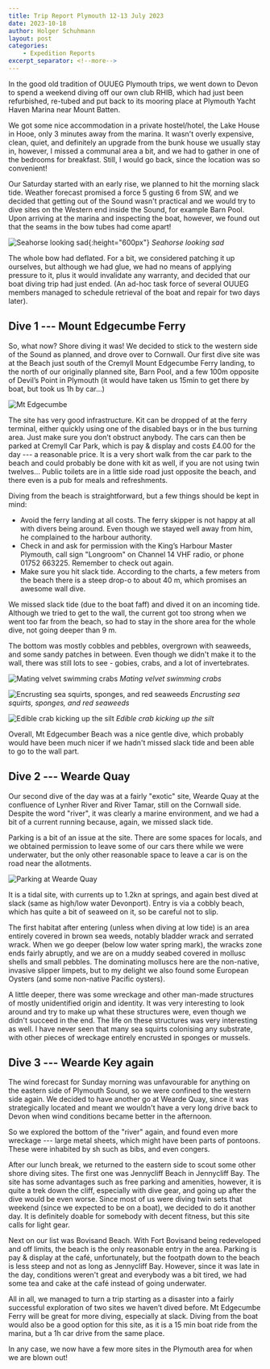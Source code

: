 ```yaml
---
title: Trip Report Plymouth 12-13 July 2023
date: 2023-10-18
author: Holger Schuhmann
layout: post
categories:
    - Expedition Reports
excerpt_separator: <!--more-->
---
```


In the good old tradition of OUUEG Plymouth trips, we went down to Devon to spend a weekend diving off
our own club RHIB, which had just been refurbished, re-tubed and put back to its mooring place at Plymouth
Yacht Haven Marina near Mount Batten.

We got some nice accommodation in a private hostel/hotel, the Lake House in Hooe, only 3 minutes away from
the marina. It wasn't overly expensive, clean, quiet, and definitely an upgrade from the bunk house we usually
stay in, however, I missed a communal area a bit, and we had to gather in one of the bedrooms for breakfast.
Still, I would go back, since the location was so convenient!

Our Saturday started with an early rise, we planned to hit the morning slack tide. Weather forecast promised a
force 5 gusting 6 from SW, and we decided that getting out of the Sound wasn't practical and we would try to
dive sites on the Western end inside the Sound, for example Barn Pool. Upon arriving at the marina and
inspecting the boat, however, we found out that the seams in the bow tubes had come apart!

![Seahorse looking sad](/assets/images/IMG-20230812-WA0002.jpg){:height="600px"}
*Seahorse looking sad*

<!--more-->

The whole bow had deflated. For a bit, we considered patching it up ourselves, but although we had glue, we had
no means of applying pressure to it, plus it would invalidate any warranty, and decided that our boat diving trip
had just ended. (An ad-hoc task force of several OUUEG members managed to schedule retrieval of the boat
and repair for two days later).

## Dive 1 --- Mount Edgecumbe Ferry
So, what now? Shore diving it was! We decided to stick to the western side of
the Sound as planned, and drove over to Cornwall. Our first dive site was at the
Beach just south of the Cremyll Mount Edgecumbe Ferry landing, to the north of
our originally planned site, Barn Pool, and a few 100m opposite of Devil’s
Point in Plymouth (it would have taken us 15min to get there by boat, but took
us 1h by car…)

![Mt Edgecumbe](/assets/images/MtEdgecumbe.jpg)

The site has very good infrastructure. Kit can be dropped of at the ferry terminal, either quickly using one of
the disabled bays or in the bus turning area. Just make sure you don’t obstruct anybody. The cars can then be
parked at Cremyll Car Park, which is pay & display and costs £4.00 for the day --- a reasonable price. It is a very
short walk from the car park to the beach and could probably be done with kit as well, if you are not using twin
twelves… Public toilets are in a little side road just opposite the beach, and there even is a pub for meals and
refreshments.

Diving from the beach is straightforward, but a few things should be kept in mind:
- Avoid the ferry landing at all costs. The ferry skipper is not happy at all with divers being around. Even
  though we stayed well away from him, he complained to the harbour authority.
- Check in and ask for permission with the King’s Harbour Master Plymouth, call sign "Longroom" on
  Channel 14 VHF radio, or phone 01752 663225. Remember to check out again.
- Make sure you hit slack tide. According to the charts, a few meters from the beach there is a steep drop-o to
  about 40 m, which promises an awesome wall dive.

We missed slack tide (due to the boat faff) and dived it on an incoming tide. Although we tried to get to the wall, the
current got too strong when we went too far from the beach, so had to stay in the shore area for the whole dive, not
going deeper than 9 m.

The bottom was mostly cobbles and pebbles, overgrown with seaweeds, and some sandy patches in between.
Even though we didn't make it to the wall, there was still lots to see - gobies, crabs, and a lot of invertebrates.

![Mating velvet swimming crabs](/assets/images/P1220801b.jpg)
*Mating velvet swimming crabs*

![Encrusting sea squirts, sponges, and red seaweeds](/assets/images/P1220796b.jpg)
*Encrusting sea squirts, sponges, and red seaweeds*

![Edible crab kicking up the silt](/assets/images/P1220781b.jpg)
*Edible crab kicking up the silt*

Overall, Mt Edgecumber Beach was a nice gentle dive, which probably would have been much nicer if we hadn't
missed slack tide and been able to go to the wall part.

## Dive 2 --- Wearde Quay
Our second dive of the day was at a fairly "exotic" site, Wearde Quay at the confluence of Lynher River and River
Tamar, still on the Cornwall side. Despite the word "river", it was clearly a marine environment, and we had a bit
of a current running because, again, we missed slack tide.

Parking is a bit of an issue at the site. There are some spaces for locals, and we obtained permission to leave some
of our cars there while we were underwater, but the only other reasonable space to leave a car is on the road near
the allotments.

![Parking at Wearde Quay](/assets/images/WeardeQuayParking.jpg)

It is a tidal site, with currents up to 1.2kn at springs, and again best dived at slack (same as high/low water
Devonport). Entry is via a cobbly beach, which has quite a bit of seaweed on it, so be careful not to slip.

The first habitat after entering (unless when diving at low tide) is an area entirely covered in brown sea weeds,
notably bladder wrack and serrated wrack. When we go deeper (below low water spring mark), the wracks zone
ends fairly abruptly, and we are on a muddy seabed covered in mollusc shells and small pebbles. The dominating
molluscs here are the non-native, invasive slipper limpets, but to my delight we also found some European
Oysters (and some non-native Pacific oysters).

A little deeper, there was some wreckage and other man-made structures of mostly unidentified origin and
identity. It was very interesting to look around and try to make up what these structures were, even though we
didn't succeed in the end.
The life on these structures was very interesting as well. I have never seen that many sea squirts colonising any
substrate, with other pieces of wreckage entirely encrusted in sponges or mussels.

## Dive 3 --- Wearde Key again
The wind forecast for Sunday morning was unfavourable for anything on the eastern side of Plymouth Sound,
so we were confined to the western side again. We decided to have another go at Wearde Quay, since it was
strategically located and meant we wouldn't have a very long drive back to Devon when wind conditions became
better in the afternoon.

So we explored the bottom of the "river" again, and found even more wreckage --- large metal sheets, which might
have been parts of pontoons. These were inhabited by sh such as bibs, and even congers.

After our lunch break, we returned to the eastern side to scout some other shore diving sites. The first one was
Jennycliff Beach in Jennycliff Bay. The site has some advantages such as free parking and amenities, however, it is
quite a trek down the cliff, especially with dive gear, and going up after the dive would be even worse. Since most
of us were diving twin sets that weekend (since we expected to be on a boat), we decided to do it another day. It
is definitely doable for somebody with decent fitness, but this site calls for light gear.

Next on our list was Bovisand Beach. With Fort Bovisand being redeveloped and off limits, the beach is the only
reasonable entry in the area. Parking is pay & display at the café, unfortunately, but the footpath down to the
beach is less steep and not as long as Jennycliff Bay. However, since it was late in the day, conditions weren't
great and everybody was a bit tired, we had some tea and cake at the café instead of going underwater.

All in all, we managed to turn a trip starting as a disaster into a fairly successful exploration of two sites we
haven’t dived before. Mt Edgecumbe Ferry will be great for more diving, especially at slack. Diving from the boat
would also be a good option for this site, as it is a 15 min boat ride from the marina, but a 1h car drive from the
same place.

In any case, we now have a few more sites in the Plymouth area for when we are blown out!
